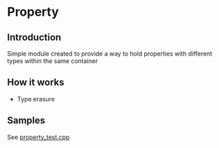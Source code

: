 Property
=========

Introduction
------------

Simple module created to provide a way to hold properties with different types within the same
container

How it works
----------------

- Type erasure

Samples
----------------

See [property_test.cpp](https://github.com/rexou/Cpp-Tools/blob/master/Property/property_test.cpp "sample")
